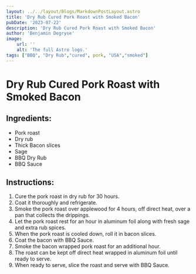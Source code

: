 ```yaml
---
layout: ../../layout/Blogs/MarkdownPostLayout.astro
title: 'Dry Rub Cured Pork Roast with Smoked Bacon'
pubDate: '2023-07-22'
description: 'Dry Rub Cured Pork Roast with Smoked Bacon'
author: 'Benjamin Degryse'
image:
    url: ''
    alt: 'The full Astro logo.'
tags: ["BBQ", "Dry Rub","cured", pork, "USA","smoked"]
---
```



# Dry Rub Cured Pork Roast with Smoked Bacon
## Ingredients:
- Pork roast
- Dry rub
- Thick Bacon slices
- Sage
- BBQ Dry Rub
- BBQ Sauce
## Instructions:
1. Cure the pork roast in dry rub for 30 hours. 
2. Coat it thoroughly and refrigerate.
3. Smoke the pork roast over applewood for 4 hours,
     off direct heat, 
     over a pan that collects the drippings.
4. Let the pork roast rest for an hour in aluminum foil 
    along with fresh sage and extra rub spices.
5. When the pork roast is cooled down, roll it in bacon slices.
6. Coat the bacon with BBQ Sauce.
7. Smoke the bacon wrapped pork roast for an additional hour.
8. The roast can be kept off direct heat wrapped in aluminum foil 
    until ready to serve.
9. When ready to serve, slice the roast and serve with BBQ Sauce.